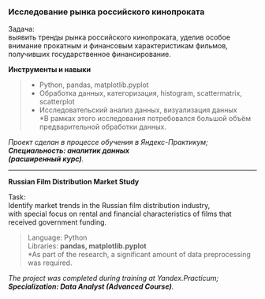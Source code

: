 ### **Исследование рынка российского кинопроката**

Задача:\
выявить тренды рынка российского кинопроката, уделив особое внимание прокатным и финансовым характеристикам фильмов,\
получивших государственное финансирование. 

**Инструменты и навыки**
> - Python, pandas, matplotlib.pyplot
> - Обработка данных, категоризация, histogram,  scattermatrix, scatterplot
> - Исследовательский анализ данных, визуализация данных\
> *В рамках этого исследования потребовался большой объём предварительной обработки данных.

*Проект сделан в процессе обучения в Яндекс-Практикум;\
**Специальность: аналитик данных\
(расширенный курс)**.*
_________________________________

**Russian Film Distribution Market Study**

Task:\
Identify market trends in the Russian film distribution industry,\
with special focus on rental and financial characteristics of films that received government funding.

>Language: Python\
Libraries: **pandas, matplotlib.pyplot**\
*As part of the research, a significant amount of data preprocessing was required.

*The project was completed during training at Yandex.Practicum;\
**Specialization: Data Analyst (Advanced Course)**.*

